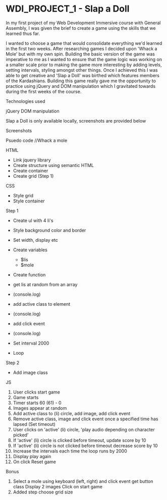 

# WDI_PROJECT_1 - Slap a Doll

In my first project of my Web Development Immersive course with General Assembly, I was given the brief to create a game using the skills that we learned thus far.

I wanted to choose a game that would consolidate everything we'd learned in the first two weeks.
After researching games I decided upon 'Whack a Mole' but with my own spin. Building the basic version of the game was imperative to me as I wanted to ensure that the game logic was working on a smaller scale prior to making the game more interesting by adding levels, setting intervals, styling amongst other things. Once I achieved this I was able to get creative and 'Slap a Doll' was birthed which features members of the Kardashians.  Building this game really gave me the opportunity to practice using jQuery and DOM manipulation which I gravitated towards during the first weeks of the course.

Technologies used

jQuery
DOM manipulation


Slap a Doll is only available locally, screenshots are provided below



Screenshots





Psuedo code
//Whack a mole

HTML
- Link jquery library
- Create structure using semantic HTML
- Create container
- Create grid (Step 1)

CSS
- Style grid
- Style container

Step 1

- Create ul with 4 li's
- Style background color and border
- Set width, display etc

- Create variables
  - $lis
  - $mole

- Create function
- get lis at random from an array
- (console.log)
- add active class to element
- (console.log)
- add click event
- (console.log)
- Set interval 2000
- Loop

Step 2
- Add image class

JS
1. User clicks start game
2. Game starts
3. Timer starts 60 (61) - 0
4. Images appear at random
5. Add active class to (li) circle, add image, add click event
6. Remove active class, image and click event once a specified time has lapsed (Set timeout)
7. User clicks on 'active' (li) circle, 'play audio depending on character picked'
8. If 'active' (li) circle is clicked before timeout, update score by 10
9. If 'active' (li) circle is not clicked before timeout decrease score by 10
10. Increase the intervals each time the loop runs by 2000
11. Display play again
12. On click Reset game

Bonus
1. Select a mole using keyboard (left, right) and click event
   get button class
   Display 2 images
   Click on start game  
2. Added step choose grid size

